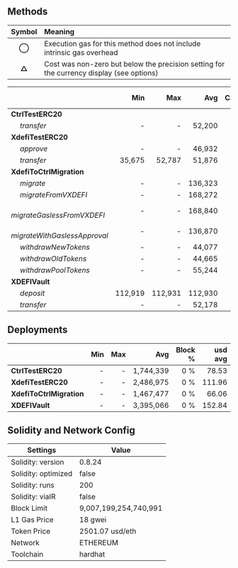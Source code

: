 ## Methods

| **Symbol** | **Meaning**                                                                              |
| :--------: | :--------------------------------------------------------------------------------------- |
|   **◯**    | Execution gas for this method does not include intrinsic gas overhead                    |
|   **△**    | Cost was non-zero but below the precision setting for the currency display (see options) |

|                                     |     Min |     Max |     Avg | Calls | usd avg |
| :---------------------------------- | ------: | ------: | ------: | ----: | ------: |
| **CtrlTestERC20**                   |         |         |         |       |         |
|        *transfer*                   |       - |       - |  52,200 |    24 |    2.35 |
| **XdefiTestERC20**                  |         |         |         |       |         |
|        *approve*                    |       - |       - |  46,932 |     6 |    2.11 |
|        *transfer*                   |  35,675 |  52,787 |  51,876 |    19 |    2.34 |
| **XdefiToCtrlMigration**            |         |         |         |       |         |
|        *migrate*                    |       - |       - | 136,323 |     5 |    6.14 |
|        *migrateFromVXDEFI*          |       - |       - | 168,272 |     5 |    7.58 |
|        *migrateGaslessFromVXDEFI*   |       - |       - | 168,840 |     5 |    7.60 |
|        *migrateWithGaslessApproval* |       - |       - | 136,870 |     5 |    6.16 |
|        *withdrawNewTokens*          |       - |       - |  44,077 |     1 |    1.98 |
|        *withdrawOldTokens*          |       - |       - |  44,665 |     1 |    2.01 |
|        *withdrawPoolTokens*         |       - |       - |  55,244 |     1 |    2.49 |
| **XDEFIVault**                      |         |         |         |       |         |
|        *deposit*                    | 112,919 | 112,931 | 112,930 |    12 |    5.08 |
|        *transfer*                   |       - |       - |  52,178 |     2 |    2.35 |

## Deployments

|                          | Min | Max |       Avg | Block % | usd avg |
| :----------------------- | --: | --: | --------: | ------: | ------: |
| **CtrlTestERC20**        |   - |   - | 1,744,339 |     0 % |   78.53 |
| **XdefiTestERC20**       |   - |   - | 2,486,975 |     0 % |  111.96 |
| **XdefiToCtrlMigration** |   - |   - | 1,467,477 |     0 % |   66.06 |
| **XDEFIVault**           |   - |   - | 3,395,066 |     0 % |  152.84 |

## Solidity and Network Config

| **Settings**        | **Value**             |
| ------------------- | --------------------- |
| Solidity: version   | 0.8.24                |
| Solidity: optimized | false                 |
| Solidity: runs      | 200                   |
| Solidity: viaIR     | false                 |
| Block Limit         | 9,007,199,254,740,991 |
| L1 Gas Price        | 18 gwei               |
| Token Price         | 2501.07 usd/eth       |
| Network             | ETHEREUM              |
| Toolchain           | hardhat               |
